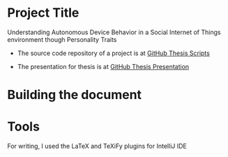 # Project Title
Understanding Autonomous Device Behavior in a Social Internet of Things environment though Personality Traits

* The source code repository of a project is at [GitHub Thesis Scripts](https://github.com/latifaabdullayeva/AutonomousSystemThesis)

* The presentation for thesis is at [GitHub Thesis Presentation](https://github.com/latifaabdullayeva/AutonomousSystemThesis/tree/master/Thesis%20Presentation)

# Building the document

# Tools
For writing, I used the LaTeX and TeXiFy plugins for IntelliJ IDE 
